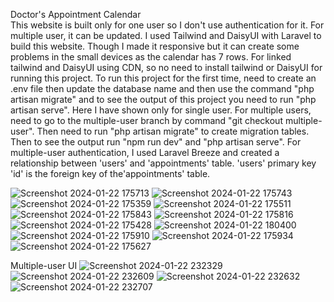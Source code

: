 Doctor's Appointment Calendar<br>
This website is built only for one user so I don't use authentication for it. For multiple user, it can be updated.
I used Tailwind and DaisyUI with Laravel to build this website. Though I made it responsive but it can create some problems in the small devices as the calendar has 7 rows. For linked tailwind and DaisyUI using CDN, so no need to install tailwind or DaisyUI for running this project. To run this project for the first time, need to create an .env file then update the database name and then use the command "php artisan migrate" and to see the output of this project you need to run "php artisan serve". 
<be>
Here I have shown only for single user. For multiple users, need to go to the multiple-user branch by command "git checkout multiple-user". Then need to run "php artisan migrate" to create migration tables. Then to see the output run "npm run dev" and "php artisan serve". For multiple-user authentication, I used Laravel Breeze and created a relationship between 'users' and 'appointments' table. 'users' primary key 'id' is the foreign key of the'appointments' table. 

![Screenshot 2024-01-22 175713](https://github.com/mdalarmansorker/doctor-appointment-calender/assets/73396847/b99f99cd-7521-4a63-ab25-610e746e96c3)
![Screenshot 2024-01-22 175743](https://github.com/mdalarmansorker/doctor-appointment-calender/assets/73396847/5a1c3bba-bf85-4022-a545-6975f3f88755)
![Screenshot 2024-01-22 175359](https://github.com/mdalarmansorker/doctor-appointment-calender/assets/73396847/9970ad9a-774c-48a7-9152-edaba51e15ea)
![Screenshot 2024-01-22 175511](https://github.com/mdalarmansorker/doctor-appointment-calender/assets/73396847/01f10acf-a896-46a6-a6b5-d235793194b2)
![Screenshot 2024-01-22 175843](https://github.com/mdalarmansorker/doctor-appointment-calender/assets/73396847/b7bf1a09-5d3b-4b73-a247-11af2232eb8d)
![Screenshot 2024-01-22 175816](https://github.com/mdalarmansorker/doctor-appointment-calender/assets/73396847/e8c40be8-3ba7-4ada-8318-420e8b9082a7)
![Screenshot 2024-01-22 175428](https://github.com/mdalarmansorker/doctor-appointment-calender/assets/73396847/4f901d1c-4c90-49f0-9dc2-5f31a5fd9900)
![Screenshot 2024-01-22 180400](https://github.com/mdalarmansorker/doctor-appointment-calender/assets/73396847/a2a3fb8d-e767-4178-8d52-49fb4075abb8)
![Screenshot 2024-01-22 175910](https://github.com/mdalarmansorker/doctor-appointment-calender/assets/73396847/67384acd-f683-4307-b45f-de275d70fc5f)
![Screenshot 2024-01-22 175934](https://github.com/mdalarmansorker/doctor-appointment-calender/assets/73396847/c13d7025-fc78-4056-b45c-ebc303711485)
![Screenshot 2024-01-22 175627](https://github.com/mdalarmansorker/doctor-appointment-calender/assets/73396847/449f4dda-b3d6-4d63-b312-70779d6bb095)

Multiple-user UI
![Screenshot 2024-01-22 232329](https://github.com/mdalarmansorker/doctor-appointment-calender/assets/73396847/c4527460-7e9a-4e66-9f1a-b01a07486555)
![Screenshot 2024-01-22 232609](https://github.com/mdalarmansorker/doctor-appointment-calender/assets/73396847/12ef33e5-7359-42bd-b928-759cd9d4a6f8)
![Screenshot 2024-01-22 232632](https://github.com/mdalarmansorker/doctor-appointment-calender/assets/73396847/4ac065c9-62cb-4001-a816-6a62e194f88f)
![Screenshot 2024-01-22 232707](https://github.com/mdalarmansorker/doctor-appointment-calender/assets/73396847/9693578e-ae30-4b14-817f-ec9d7a874c65)


